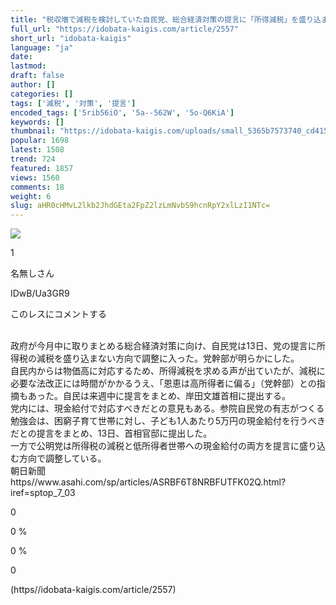 ```yaml
---
title: "税収増で減税を検討していた自民党、総合経済対策の提言に「所得減税」を盛り込まない方向で調整へ"
full_url: "https://idobata-kaigis.com/article/2557"
short_url: "idobata-kaigis"
language: "ja"
date: 
lastmod: 
draft: false
author: []
categories: []
tags: ['減税', '対策', '提言']
encoded_tags: ['5rib56iO', '5a--562W', '5o-Q6KiA']
keywords: []
thumbnail: "https://idobata-kaigis.com/uploads/small_5365b7573740_cd4155f76b.jpg"
popular: 1698
latest: 1508
trend: 724
featured: 1857
views: 1560
comments: 18
weight: 6
slug: aHR0cHMvL2lkb2JhdGEta2FpZ2lzLmNvbS9hcnRpY2xlLzI1NTc=
---
```


![](https://idobata-kaigis.com/uploads/small_5365b7573740_cd4155f76b.jpg)

<div><p class='text-pink-100 text-sm'><p class='mr-2'>1</p><p class='mr-2'>名無しさん</p><p class='hidden xlinline-block'>IDwB/Ua3GR9</p></p><p class='flex items-center text-gray-400'><p class='text-xs mdtext-sm hovercursor-pointer'>このレスにコメントする</p></p><p class='tracking-wide break-all text-lg'><br>政府が今月中に取りまとめる総合経済対策に向け、自民党は13日、党の提言に所得税の減税を盛り込まない方向で調整に入った。党幹部が明らかにした。<br>自民内からは物価高に対応するため、所得減税を求める声が出ていたが、減税に必要な法改正には時間がかかるうえ、「恩恵は高所得者に偏る」（党幹部）との指摘もあった。自民は来週中に提言をまとめ、岸田文雄首相に提出する。<br>党内には、現金給付で対応すべきだとの意見もある。参院自民党の有志がつくる勉強会は、困窮子育て世帯に対し、子ども1人あたり5万円の現金給付を行うべきだとの提言をまとめ、13日、首相官邸に提出した。<br>一方で公明党は所得税の減税と低所得者世帯への現金給付の両方を提言に盛り込む方向で調整している。<br>朝日新聞<br>https//www.asahi.com/sp/articles/ASRBF6T8NRBFUTFK02Q.html?iref=sptop_7_03</p><p class='flex items-center mr-2 hovercursor-pointer'><p class='pl-1 text-sm mdtext-base'>0</p></p><p class=' w-full h-full bg-gray-200 absolute '></p><p class='text-white text-xs text-center'>0 %</p><p class='text-white text-xs text-center'>0 %</p><p class='flex items-center mr-2 hovercursor-pointer'><p class='pl-1 text-sm mdtext-base'>0</p></p></div>

(https//idobata-kaigis.com/article/2557)
